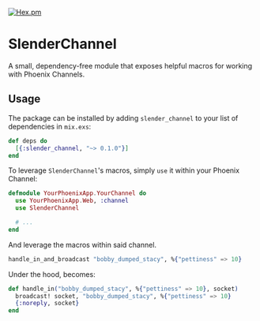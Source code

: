 [![Hex.pm](https://img.shields.io/hexpm/v/slender_channel.svg)]()

# SlenderChannel

A small, dependency-free module that exposes helpful macros for working with Phoenix Channels.

## Usage

The package can be installed by adding `slender_channel` to your list of dependencies in `mix.exs`:

```elixir
def deps do
  [{:slender_channel, "~> 0.1.0"}]
end
```

To leverage `SlenderChannel`'s macros, simply `use` it within your Phoenix Channel:

```elixir
defmodule YourPhoenixApp.YourChannel do
  use YourPhoenixApp.Web, :channel
  use SlenderChannel

  # ...
end
```

And leverage the macros within said channel.

```elixir
handle_in_and_broadcast "bobby_dumped_stacy", %{"pettiness" => 10}
```

Under the hood, becomes:

```elixir
def handle_in("bobby_dumped_stacy", %{"pettiness" => 10}, socket)
  broadcast! socket, "bobby_dumped_stacy", %{"pettiness" => 10}
  {:noreply, socket}
end
```


